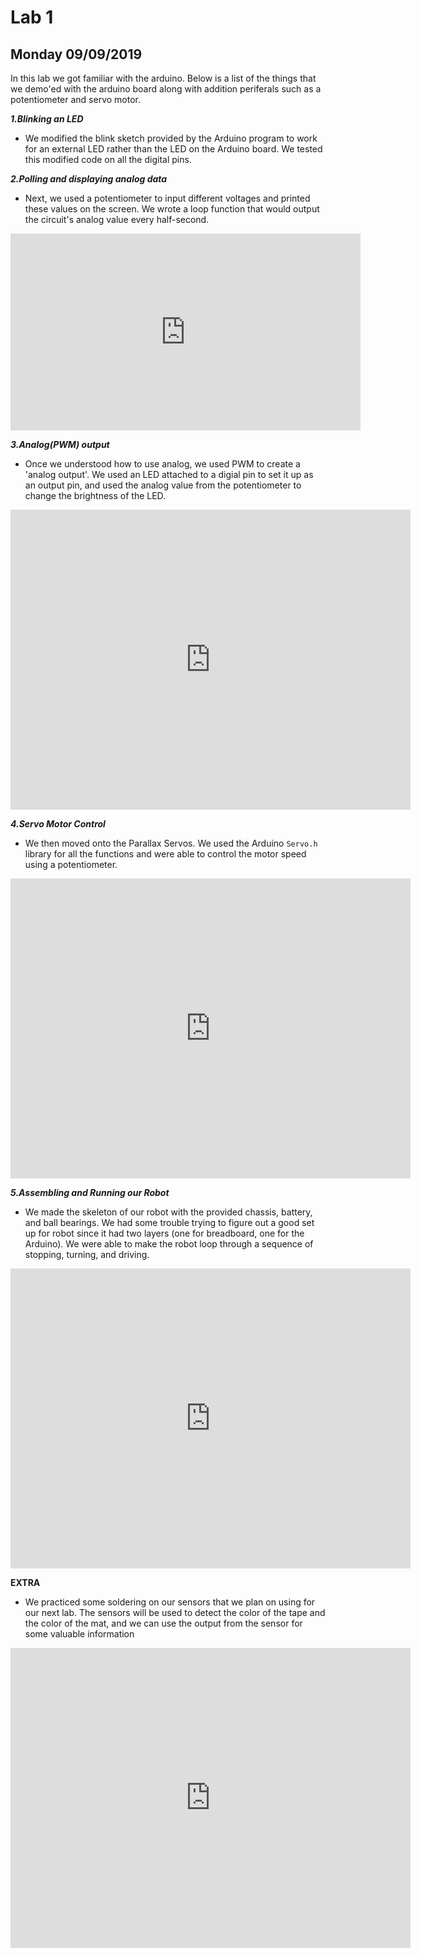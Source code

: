 # Lab 1
## Monday 09/09/2019

In this lab we got familiar with the arduino. Below is a list of the things that we demo'ed with the arduino board along with addition periferals such as a potentiometer and servo motor.

***1.Blinking an LED***
  - We modified the blink sketch provided by the Arduino program to work for an external LED rather than the LED on the Arduino board. We tested this modified code on all the digital pins.

***2.Polling and displaying analog data***
  - Next, we used a potentiometer to input different voltages and printed these values on the screen. We wrote a loop function that would output the circuit's analog value every half-second.
  <iframe width="560" height="315" src="https://www.youtube.com/embed/ZsglpwnNFWA" frameborder="0" allow="autoplay; encrypted-media" allowfullscreen></iframe>

***3.Analog(PWM) output***
  - Once we understood how to use analog, we used PWM to create a 'analog output'. We used an LED attached to a digial pin to set it up as an output pin, and used the analog value from the potentiometer to change the brightness of the LED.
  <iframe width="640" height="480" src="https://www.youtube.com/embed/ZsglpwnNFWA" frameborder="0" allowfullscreen></iframe>
  
***4.Servo Motor Control***
  - We then moved onto the Parallax Servos. We used the Arduino `Servo.h` library for all the functions and were able to control the motor speed using a potentiometer.
  <iframe width="640" height="480" src="https://www.youtube.com/watch?v=YehDK1NYFsw" frameborder="0" allowfullscreen></iframe>

***5.Assembling and Running our Robot***
  - We made the skeleton of our robot with the provided chassis, battery, and ball bearings. We had some trouble trying to figure out a good set up for robot since it had two layers (one for breadboard, one for the Arduino). We were able to make the robot loop through a sequence of stopping, turning, and driving. 
  <iframe width="640" height="480" src="https://www.youtube.com/watch?v=uxIBmEzqmEU" frameborder="0" allowfullscreen></iframe>
  
**EXTRA**
  - We practiced some soldering on our sensors that we plan on using for our next lab. The sensors will be used to detect the color of the tape and the color of the mat, and we can use the output from the sensor for some valuable information
  <iframe width="640" height="480" src="https://www.youtube.com/watch?v=ybc-_0FbX9I" frameborder="0" allowfullscreen></iframe>

